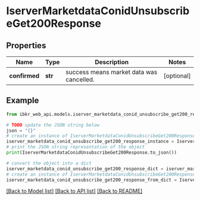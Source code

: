 # IserverMarketdataConidUnsubscribeGet200Response


## Properties

Name | Type | Description | Notes
------------ | ------------- | ------------- | -------------
**confirmed** | **str** | success means market data was cancelled. | [optional] 

## Example

```python
from ibkr_web_api.models.iserver_marketdata_conid_unsubscribe_get200_response import IserverMarketdataConidUnsubscribeGet200Response

# TODO update the JSON string below
json = "{}"
# create an instance of IserverMarketdataConidUnsubscribeGet200Response from a JSON string
iserver_marketdata_conid_unsubscribe_get200_response_instance = IserverMarketdataConidUnsubscribeGet200Response.from_json(json)
# print the JSON string representation of the object
print(IserverMarketdataConidUnsubscribeGet200Response.to_json())

# convert the object into a dict
iserver_marketdata_conid_unsubscribe_get200_response_dict = iserver_marketdata_conid_unsubscribe_get200_response_instance.to_dict()
# create an instance of IserverMarketdataConidUnsubscribeGet200Response from a dict
iserver_marketdata_conid_unsubscribe_get200_response_from_dict = IserverMarketdataConidUnsubscribeGet200Response.from_dict(iserver_marketdata_conid_unsubscribe_get200_response_dict)
```
[[Back to Model list]](../README.md#documentation-for-models) [[Back to API list]](../README.md#documentation-for-api-endpoints) [[Back to README]](../README.md)



